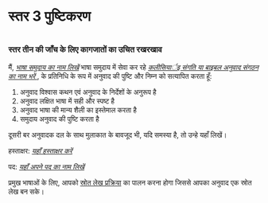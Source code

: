 # स्तर 3 पुष्टिकरण

 #

### स्तर तीन की जाँच के लिए कागजातों का उचित रखरखाव

मैं, *<u>भाषा समुदाय का नाम लिखें</u>* भाषा समुदाय में सेवा कर रहे *<u>कलीसियार्इ संगति या बाइबल अनुवाद संगठन का नाम भरें </u>* , के प्रतिनिधि के रूप में अनुवाद की पुष्टि और निम्न को सत्यापित करता हूँ:

1. अनुवाद विश्वास कथन एवं अनुवाद के निर्देशों के अनुरूप है
1. अनुवाद लक्षित भाषा में सही और स्पष्ट है
1. अनुवाद भाषा की मान्य शैली का इस्तेमाल करता है
1. समुदाय अनुवाद की पुष्टि करता है

दूसरी बर अनुवादक दल के साथ मुलाकात के बावजूद भी, यदि समस्या है, तो उन्हे यहाँ लिखें।

हस्ताक्षर: *<u>यहाँ हस्ताक्षर करें</u>*

पद: *<u>यहाँ अपने पद का नाम लिखें</u>*

प्रमुख भाषाओं के लिए, आपको [स्रोत लेख प्रक्रिया](../../process/source-text-process/01.md) का पालन करना होगा जिससे आपका अनुवाद एक स्रोत लेख बन सके।